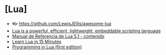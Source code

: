 # [Lua]

- 👓 <https://github.com/LewisJEllis/awesome-lua>
- [Lua is a powerful, efficient, lightweight, embeddable scripting language](https://www.lua.org/about.html)
- [Manual de Referencia de Lua 5.1 - contenido](https://www.lua.org/manual/5.1/es/)
- [Learn Lua in 15 Minutes](http://tylerneylon.com/a/learn-lua/)
- [Programming in Lua (first edition)](http://www.lua.org/pil/contents.html)
